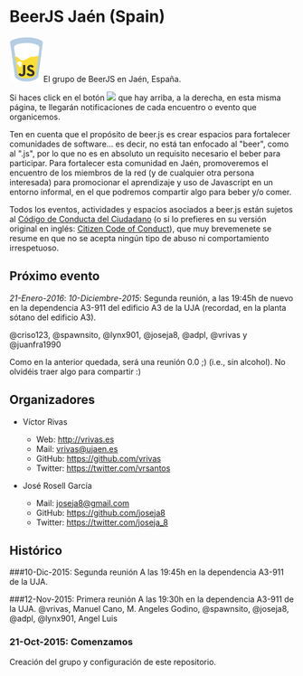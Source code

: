 # BeerJS Jaén (Spain)


![BeerJS](https://raw.githubusercontent.com/beerjs/jaen/master/images/beerjs.png)El grupo de BeerJS en Jaén, España.

Si haces click en el botón <img src="http://beerjs.github.io/sf/assets/watch.png" height="18"> que hay arriba, a la derecha,
en esta misma página, te llegarán notificaciones de cada encuentro o evento que organicemos.

Ten en cuenta que el propósito de beer.js es crear espacios para fortalecer comunidades de software... es decir, no está tan enfocado al "beer", como al ".js", por lo que no es en absoluto un requisito necesario el beber para participar. Para fortalecer esta comunidad en Jaén, promoveremos el encuentro de los miembros de la red (y de cualquier otra persona interesada) para promocionar el aprendizaje y uso de Javascript en un entorno informal, en el que podremos compartir algo para beber y/o comer.

Todos los eventos, actividades y espacios asociados a beer.js están sujetos al  [Código de Conducta del Ciudadano](http://es.confcodeofconduct.com/) (o si lo prefieres en su versión original en inglés: [Citizen Code of Conduct](http://citizencodeofconduct.org/)), que muy brevemenete se resume en que no se acepta ningún tipo de abuso ni comportamiento irrespetuoso.

## Próximo evento
*21-Enero-2016*:
*10-Diciembre-2015*: Segunda reunión, a las 19:45h de nuevo en la dependencia A3-911 del edificio A3 de la UJA (recordad, en la planta sótano del edificio A3). 

@criso123, @spawnsito, @lynx901, @joseja8, @adpl, @vrivas y @juanfra1990

Como en la anterior quedada, será una reunión 0.0 ;) (i.e., sin alcohol). No olvidéis traer algo para compartir :)

## Organizadores

* Víctor Rivas
  * Web: http://vrivas.es
  * Mail: vrivas@ujaen.es
  * GitHub: https://github.com/vrivas
  * Twitter: https://twitter.com/vrsantos

* José Rosell García
  * Mail: joseja8@gmail.com
  * GitHub: https://github.com/joseja8
  * Twitter: https://twitter.com/joseja_8

## Histórico

###10-Dic-2015: Segunda reunión
A las 19:45h en la dependencia A3-911 de la UJA.

###12-Nov-2015: Primera reunión
A las 19:30h en la dependencia A3-911 de la UJA.
@vrivas, Manuel Cano, M. Angeles Godino, @spawnsito, @joseja8, @adpl, @lynx901, Angel Luis

### 21-Oct-2015: Comenzamos
Creación del grupo y configuración de este repositorio.
